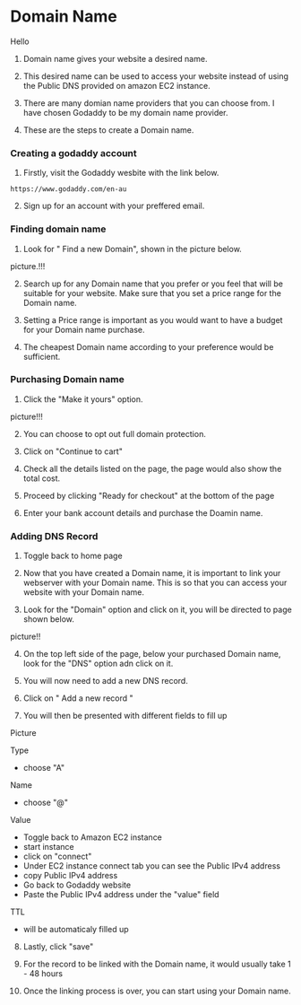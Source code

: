 # Domain Name

Hello

1. Domain name gives your website a desired name.

2. This desired name can be used to access your website instead of using the Public DNS
provided on amazon EC2 instance.

3. There are many domian name providers that you can choose from.
I have chosen Godaddy to be my domain name provider.

4. These are the steps to create a Domain name. 

### Creating a godaddy account

1. Firstly, visit the Godaddy wesbite with the link below.
```
https://www.godaddy.com/en-au
```
2. Sign up for an account with your preffered email.

### Finding domain name 

1. Look for " Find a new Domain", shown in the picture below.

picture.!!!

2. Search up for any Domain name that you prefer or you feel that will be suitable for your website. Make sure that you set a price range for the Domain name.

3. Setting a Price range is important as you would want to have a budget for your Domain name purchase. 

4. The cheapest Domain name according to your preference would be sufficient. 

### Purchasing Domain name 

1. Click the "Make it yours" option.

picture!!!

2. You can choose to opt out full domain protection.

3. Click on "Continue to cart"

4. Check all the details listed on the page, the page would also show the total cost.

5. Proceed by clicking "Ready for checkout" at the bottom of the page

6. Enter your bank account details and purchase the Doamin name.

### Adding DNS Record 

1. Toggle back to home page 

2. Now that you have created a Domain name, it is important to link your webserver with your Domain name. This is so that you can access your website with your Domain name. 

3. Look for the "Domain" option and click on it, you will be directed to page shown below. 

picture!!

4. On the top left side of the page, below your purchased Domain name, look for the "DNS" option adn click on it. 

5. You will now need to add a new DNS record.

6. Click on " Add a new record "

7. You will then be presented with different fields to fill up 

Picture

Type
* choose "A"

Name
* choose "@"

Value
* Toggle back to Amazon EC2 instance
* start instance
* click on "connect"
* Under EC2 instance connect tab you can see the Public IPv4 address
* copy Public IPv4 address
* Go back to Godaddy website
* Paste the Public IPv4 address under the "value" field

TTL
* will be automaticaly filled up


8. Lastly, click "save" 

9. For the record to be linked with the Domain name, it would usually take 1 - 48 hours

10. Once the linking process is over, you can start using your Domain name.


